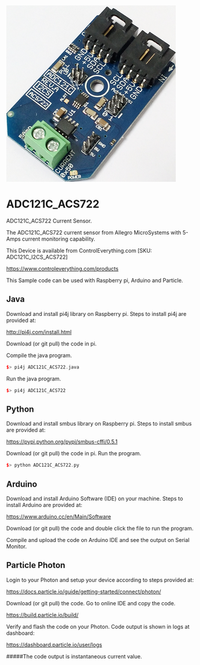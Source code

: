 [![ADC121C_ACS722](ADC121C_I2CS_ACS722.png)](https://www.controleverything.com/products)
# ADC121C_ACS722
ADC121C_ACS722 Current Sensor.

The ADC121C_ACS722 current sensor from Allegro MicroSystems with 5-Amps current monitoring capability.

This Device is available from ControlEverything.com [SKU: ADC121C_I2CS_ACS722]

https://www.controleverything.com/products

This Sample code can be used with Raspberry pi, Arduino and Particle.

## Java
Download and install pi4j library on Raspberry pi. Steps to install pi4j are provided at:

http://pi4j.com/install.html

Download (or git pull) the code in pi.

Compile the java program.
```cpp
$> pi4j ADC121C_ACS722.java
```

Run the java program.
```cpp
$> pi4j ADC121C_ACS722
```

## Python
Download and install smbus library on Raspberry pi. Steps to install smbus are provided at:

https://pypi.python.org/pypi/smbus-cffi/0.5.1

Download (or git pull) the code in pi. Run the program.

```cpp
$> python ADC121C_ACS722.py
```

## Arduino
Download and install Arduino Software (IDE) on your machine. Steps to install Arduino are provided at:

https://www.arduino.cc/en/Main/Software

Download (or git pull) the code and double click the file to run the program.

Compile and upload the code on Arduino IDE and see the output on Serial Monitor.


## Particle Photon

Login to your Photon and setup your device according to steps provided at:

https://docs.particle.io/guide/getting-started/connect/photon/

Download (or git pull) the code. Go to online IDE and copy the code.

https://build.particle.io/build/

Verify and flash the code on your Photon. Code output is shown in logs at dashboard:

https://dashboard.particle.io/user/logs

#####The code output is instantaneous current value.
